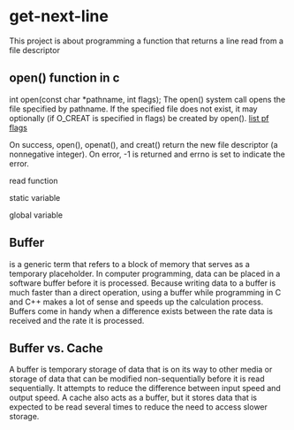 # get-next-line
This project is about programming a function that returns a line read from a file descriptor

## open() function in c

int open(const char *pathname, int flags);
The open() system call opens the file specified by pathname.  If the specified file does not exist, it may optionally (if O_CREAT is specified in flags) be created by open().
[list pf flags](https://man7.org/linux/man-pages/man2/open.2.html)

On success, open(), openat(), and creat() return the new file descriptor (a nonnegative integer).  On error, -1 is returned and errno is set to indicate the error.

read function

static variable

global variable

## Buffer 
is a generic term that refers to a block of memory that serves as a temporary placeholder. In computer programming, data can be placed in a software buffer before it is processed. Because writing data to a buffer is much faster than a direct operation, using a buffer while programming in C and C++ makes a lot of sense and speeds up the calculation process. Buffers come in handy when a difference exists between the rate data is received and the rate it is processed. 

## Buffer vs. Cache

A buffer is temporary storage of data that is on its way to other media or storage of data that can be modified non-sequentially before it is read sequentially. It attempts to reduce the difference between input speed and output speed. A cache also acts as a buffer, but it stores data that is expected to be read several times to reduce the need to access slower storage. 

